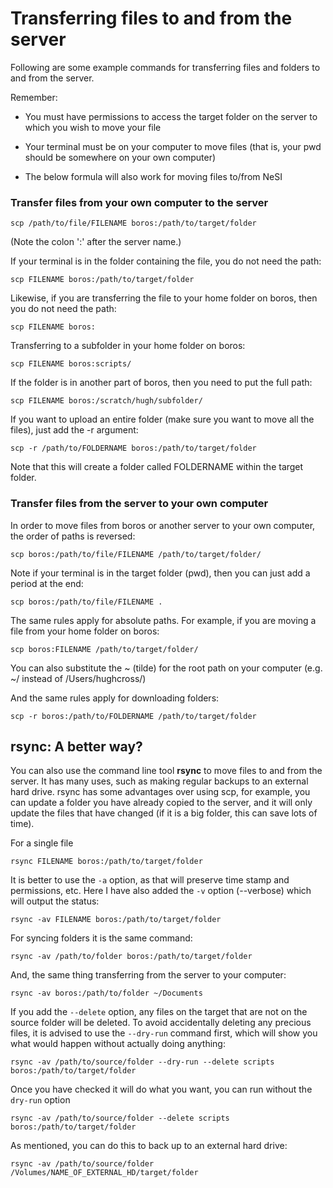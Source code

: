 # Transferring files to and from the server

Following are some example commands for transferring files and folders to and from the server. 

Remember:

* You must have permissions to access the target folder on the server to which you wish to move your file

* Your terminal must be on your computer to move files (that is, your pwd should be somewhere on your own computer)

* The below formula will also work for moving files to/from NeSI



### Transfer files from your own computer to the server

```scp /path/to/file/FILENAME boros:/path/to/target/folder```

(Note the colon ':' after the server name.) 

If your terminal is in the folder containing the file, you do not need the path:

```scp FILENAME boros:/path/to/target/folder```

Likewise, if you are transferring the file to your home folder on boros, then you do not need the path:

```scp FILENAME boros:```

Transferring to a subfolder in your home folder on boros:

```scp FILENAME boros:scripts/```

If the folder is in another part of boros, then you need to put the full path:

```scp FILENAME boros:/scratch/hugh/subfolder/```

If you want to upload an entire folder (make sure you want to move all the files), just add the -r argument:

```scp -r /path/to/FOLDERNAME boros:/path/to/target/folder```

Note that this will create a folder called FOLDERNAME within the target folder.


### Transfer files from the server to your own computer

In order to move files from boros or another server to your own computer, the order of paths is reversed:

```scp boros:/path/to/file/FILENAME /path/to/target/folder/```

Note if your terminal is in the target folder (pwd), then you can just add a period at the end:

```scp boros:/path/to/file/FILENAME .```

The same rules apply for absolute paths. For example, if you are moving a file from your home folder on boros:

```scp boros:FILENAME /path/to/target/folder/```

You can also substitute the ~ (tilde) for the root path on your computer (e.g. ~/ instead of /Users/hughcross/)

And the same rules apply for downloading folders:

```scp -r boros:/path/to/FOLDERNAME /path/to/target/folder```

## rsync: A better way?

You can also use the command line tool **rsync** to move files to and from the server. It has many uses, such as making regular backups to an external hard drive. rsync has some advantages over using scp, for example, you can update a folder you have already copied to the server, and it will only update the files that have changed (if it is a big folder, this can save lots of time).

For a single file

```rsync FILENAME boros:/path/to/target/folder```

It is better to use the ```-a``` option, as that will preserve time stamp and permissions, etc. Here I have also added the ```-v``` option (--verbose) which will output the status:

```rsync -av FILENAME boros:/path/to/target/folder```

For syncing folders it is the same command:

```rsync -av /path/to/folder boros:/path/to/target/folder```

And, the same thing transferring from the server to your computer:

```rsync -av boros:/path/to/folder ~/Documents```

If you add the ```--delete``` option, any files on the target that are not on the source folder will be deleted. To avoid accidentally deleting any precious files, it is advised to use the ```--dry-run``` command first, which will show you what would happen without actually doing anything:

```
rsync -av /path/to/source/folder --dry-run --delete scripts boros:/path/to/target/folder
```

Once you have checked it will do what you want, you can run without the ```dry-run``` option

```rsync -av /path/to/source/folder --delete scripts boros:/path/to/target/folder```

As mentioned, you can do this to back up to an external hard drive:

```rsync -av /path/to/source/folder /Volumes/NAME_OF_EXTERNAL_HD/target/folder```








